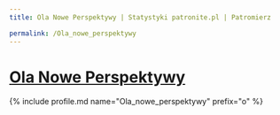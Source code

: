 ```yaml
---
title: Ola Nowe Perspektywy | Statystyki patronite.pl | Patromierz

permalink: /Ola_nowe_perspektywy
---
```


# [Ola Nowe Perspektywy](https://patronite.pl/Ola_nowe_perspektywy)

{% include profile.md name="Ola_nowe_perspektywy" prefix="o" %}
